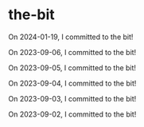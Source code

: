 # the-bit
On 2024-01-19, I committed to the bit!

On 2023-09-06, I committed to the bit!

On 2023-09-05, I committed to the bit!

On 2023-09-04, I committed to the bit!

On 2023-09-03, I committed to the bit!

On 2023-09-02, I committed to the bit!